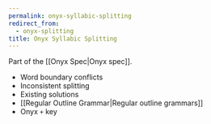 ```yaml
---
permalink: onyx-syllabic-splitting
redirect_from:
  - onyx-splitting
title: Onyx Syllabic Splitting
---
```


Part of the [[Onyx Spec|Onyx spec]].

- Word boundary conflicts
- Inconsistent splitting
- Existing solutions
- [[Regular Outline Grammar|Regular outline grammars]]
- Onyx `+` key
